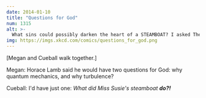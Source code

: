 ```yaml
---
date: 2014-01-10
title: "Questions for God"
num: 1315
alt: >-
  What sins could possibly darken the heart of a STEAMBOAT? I asked The Shadow, but he says he only covers men.
img: https://imgs.xkcd.com/comics/questions_for_god.png
---
```

[Megan and Cueball walk together.]

Megan: Horace Lamb said he would have two questions for God: why quantum mechanics, and why turbulence?

Cueball: I'd have just one: *What did Miss Susie's steamboat **do?!***